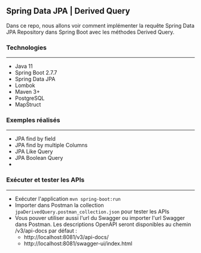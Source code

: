 ##  Spring Data JPA | Derived Query
Dans ce repo, nous allons voir comment implémenter la requête Spring Data JPA Repository dans Spring Boot avec les méthodes Derived Query.

### Technologies
---
- Java 11
- Spring Boot 2.7.7
- Spring Data JPA
- Lombok
- Maven 3+
- PostgreSQL
- MapStruct

### Exemples réalisés
---
- JPA find by field
- JPA find by multiple Columns
- JPA Like Query
- JPA Boolean Query
- 

### Exécuter et tester les APIs
---
- Exécuter l'application `mvn spring-boot:run`
- Importer dans Postman la collection `jpaDerivedQuery.postman_collection.json` pour tester les APIs
- Vous pouver utiliser aussi l'url du Swagger ou importer l'url Swagger dans Postman. Les descriptions OpenAPI seront disponibles au chemin /v3/api-docs par défaut :
  - http://localhost:8081/v3/api-docs/
  - http://localhost:8081/swagger-ui/index.html
